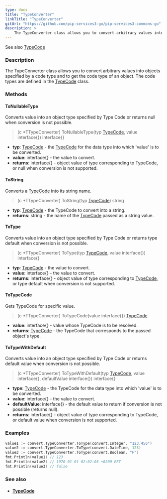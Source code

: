```yaml
---
type: docs
title: "TypeConverter"
linkTitle: "TypeConverter"
gitUrl: "https://github.com/pip-services3-go/pip-services3-commons-go"
description: > 
    The TypeConverter class allows you to convert arbitrary values into objects specified by a code type and to get the code type of an object.
---
```

See also [TypeCode](../../convert/type_code)

### Description
The TypeConverter class allows you to convert arbitrary values into objects specified by a code type and to get the code type of an object. The code types are defined in the [TypeCode](../../convert/type_code) class.


### Methods

#### ToNullableType
Converts value into an object type specified by Type Code or returns null when conversion is not possible.

> (c *TTypeConverter) ToNullableType(typ [TypeCode](../../convert/type_code), value interface{}) interface{}

- **typ**: [TypeCode](../../convert/type_code) - the [TypeCode](../../convert/type_code) for the data type into which 'value' is to be converted.
- **value**: interface{} - the value to convert.
- **returns**: interface{} - object value of type corresponding to TypeCode, or null when conversion is not supported.

#### ToString
Converts a [TypeCode](../../convert/type_code) into its string name.

> (c *TTypeConverter) ToString(typ [TypeCode](../../convert/type_code)) string

- **typ**: [TypeCode](../../convert/type_code) - the TypeCode to convert into a string.
- **returns**: string - the name of the [TypeCode](../../convert/type_code) passed as a string value.

#### ToType
Converts value into an object type specified by Type Code or returns type default when conversion is not possible.

> (c *TTypeConverter) ToType(typ [TypeCode](../../convert/type_code), value interface{}) interface{}

- **typ**: [TypeCode](../../convert/type_code) - the value to convert.
- **value**: interface{} - the value to convert.
- **returns**: interface{} - object value of type corresponding to [TypeCode](../../convert/type_code), or type default when conversion is not supported.


#### ToTypeCode
Gets TypeCode for specific value.

> (c *TTypeConverter) ToTypeCode(value interface{}) [TypeCode](../../convert/type_code)

- **value**: interface{} - value whose TypeCode is to be resolved.
- **returns**: [TypeCode](../../convert/type_code) - the TypeCode that corresponds to the passed object's type.

#### ToTypeWithDefault
Converts value into an object type specified by Type Code or returns default value when conversion is not possible.

> (c *TTypeConverter) ToTypeWithDefault(typ [TypeCode](../../convert/type_code), value interface{}, defaultValue interface{}) interface{}

- **type**: [TypeCode](../../convert/type_code) - the TypeCode for the data type into which 'value' is to be converted.
- **value**: interface{} - the value to convert.
- **defaultValue**: interface{} - the default value to return if conversion is not possible (returns null).
- **returns**: interface{} - object value of type corresponding to TypeCode, or default value when conversion is not supported.

### Examples


```go
value1 := convert.TypeConverter.ToType(convert.Integer, "123.456")
value2 := convert.TypeConverter.ToType(convert.DateTime, 123)
value3 := convert.TypeConverter.ToType(convert.Boolean, "F")
fmt.Println(value1) // 123
fmt.Println(value2) // 1970-01-01 02:02:03 +0200 EET
fmt.Println(value3) // false
```

### See also
- #### [TypeCode](../../convert/type_code)
